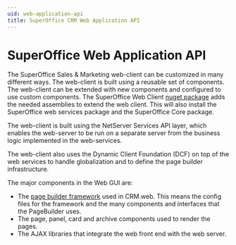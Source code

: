 ```yaml
---
uid: web-application-api
title: SuperOffice CRM Web Application API
---
```


# SuperOffice Web Application API

The SuperOffice Sales & Marketing web-client can be customized in many different ways. The web-client is built using a reusable set of components. The web-client can be extended with new components and configured to use custom components. The SuperOffice Web Client [nuget package](https://www.nuget.org/packages/SuperOffice.Crm.Web/) adds the needed assemblies to extend the web client. This will also install the SuperOffice web services package and the SuperOffice Core package.

The web-client is built using the NetServer Services API layer, which enables the web-server to be run on a separate server from the business logic implemented in the web-services.

The web-client also uses the Dynamic Client Foundation (DCF) on top of the web services to handle globalization and to define the page builder infrastructure.

The major components in the Web GUI are:

* The [page builder framework](../../../../user-interface/docs/web-application/index.yml) used in CRM.web. This means the config files for the framework and the many components and interfaces that the PageBuilder uses.
* The page, panel, card and archive components used to render the pages.
* The AJAX libraries that integrate the web front end with the web server.